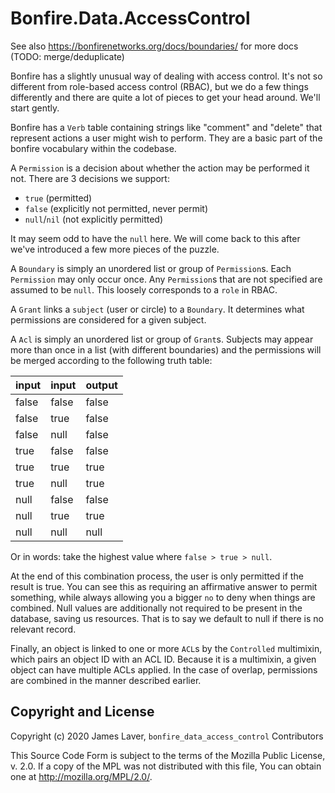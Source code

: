 # Bonfire.Data.AccessControl

See also https://bonfirenetworks.org/docs/boundaries/ for more docs (TODO: merge/deduplicate)

Bonfire has a slightly unusual way of dealing with access control.
It's not so different from role-based access control (RBAC), but we do
a few things differently and there are quite a lot of pieces to get
your head around. We'll start gently.

Bonfire has a `Verb` table containing strings like "comment" and
"delete" that represent actions a user might wish to perform. They are
a basic part of the bonfire vocabulary within the codebase.

A `Permission` is a decision about whether the action may be performed
it not. There are 3 decisions we support:

* `true` (permitted)
* `false` (explicitly not permitted, never permit)
* `null`/`nil` (not explicitly permitted)

It may seem odd to have the `null` here. We will come back to this
after we've introduced a few more pieces of the puzzle.

A `Boundary` is simply an unordered list or group of `Permission`s. Each
`Permission` may only occur once. Any `Permission`s that are not specified
are assumed to be `null`. This loosely corresponds to a `role` in RBAC.

A `Grant` links a `subject` (user or circle) to a `Boundary`. It
determines what permissions are considered for a given subject.

A `Acl` is simply an unordered list or group of `Grant`s. Subjects may
appear more than once in a list (with different boundaries) and the
permissions will be merged according to the following truth table:

| input | input | output |
|-------|-------|--------|
| false | false | false  |
| false | true  | false  |
| false | null  | false  |
| true  | false | false  |
| true  | true  | true   |
| true  | null  | true   |
| null  | false | false  |
| null  | true  | true   |
| null  | null  | null   |

Or in words: take the highest value where `false > true > null`.

At the end of this combination process, the user is only permitted if
the result is true. You can see this as requiring an affirmative
answer to permit something, while always allowing you a bigger `no` to
deny when things are combined. Null values are additionally not
required to be present in the database, saving us resources. That is
to say we default to null if there is no relevant record.

Finally, an object is linked to one or more `ACL`s by the `Controlled` multimixin, which pairs an object ID with an ACL ID. Because it is a multimixin, a given object can have multiple ACLs applied. In the case of overlap, permissions are combined in the manner described earlier. 


## Copyright and License

Copyright (c) 2020 James Laver, `bonfire_data_access_control` Contributors

This Source Code Form is subject to the terms of the Mozilla Public
License, v. 2.0. If a copy of the MPL was not distributed with this
file, You can obtain one at http://mozilla.org/MPL/2.0/.

